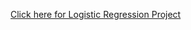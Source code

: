 [Click here for Logistic Regression Project](https://github.com/Ravi0529/purchase-prediction-model)
